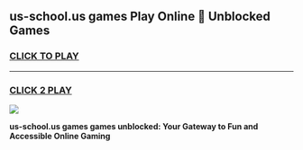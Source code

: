 
## us-school.us games Play Online 👋 Unblocked Games
<h3>
<a href="https://news.freeplayer.one?title=us-school.us_games&ref=17GH">CLICK TO PLAY</a></h3>
<hr>

<h3>
<a href="https://news.freeplayer.one?title=us-school.us_games&ref=17GH">CLICK 2 PLAY</a>
  
</h3>

<a href="https://news.freeplayer.one?title=us-school.us_games&ref=17GH/"><img src="https://clearcache.store/games.png"></a>


**us-school.us games games unblocked: Your Gateway to Fun and Accessible Online Gaming**
